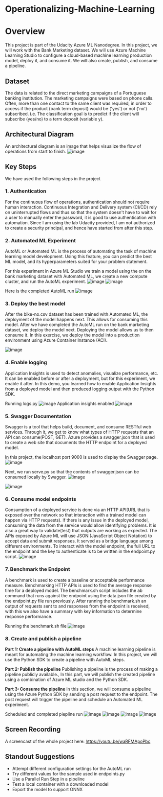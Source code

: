 # Operationalizing-Machine-Learning
# Overview
This project is part of the Udacity Azure ML Nanodegree.
In this project, we will work with the Bank Marketing dataset. We will use Azure Machine Learning Studio to configure a cloud-based machine learning production model, deploy it, and consume it. We will also create, publish, and consume a pipeline.

## Dataset
The data is related to the direct marketing campaigns of a Portuguese banking institution. The marketing campaigns were based on phone calls. Often, more than one contact to the same client was required, in order to access if the product (bank term deposit) would be ('yes') or not ('no') subscribed. i.e. The classification goal is to predict if the client will subscribe (yes/no) to a term deposit (variable y).

## Architectural Diagram
An architectural diagram is an image that helps visualize the flow of operations from start to finish.
![image](https://user-images.githubusercontent.com/59551550/106652856-0e1d7280-65bc-11eb-8508-3384857eee10.png)

## Key Steps
We have used the following steps in the project

### 1. Authentication
For the continuous flow of operations, authentication should not require human interaction. Continuous Integration and Delivery system (CI/CD) rely on uninterrupted flows and thus so that the system doesn't have to wait for a user to manually enter the password, it is good to use authentication with automation.
Since I am using the lab Udacity provided, I am not authorized to create a security principal, and hence have started from after this step.

### 2. Automated ML Experiment
AutoML or Automated ML is the process of automating the task of machine learning model development. Using this feature, you can predict the best ML model, and its hyperparameters suited for your problem statement.

For this experiment in Azure ML Studio we train a model using the on the bank marketing dataset with Automated ML, we create a new compute cluster, and run the AutoML experiment.
![image](https://user-images.githubusercontent.com/59551550/106788519-0ff83c00-6677-11eb-8c6c-67ecbeeccec9.png)
![image](https://user-images.githubusercontent.com/59551550/106787649-fc000a80-6675-11eb-9689-815e71811c10.png) 

Here is the completed AutoML run
![image](https://user-images.githubusercontent.com/59551550/106788891-9280fb80-6677-11eb-8ac2-e77233a71b65.png)

### 3. Deploy the best model
After the bike-no.csv dataset has been trained with Automated ML, the deployment of the model happens next. This allows for consuming this model.
After we have completed the AutoML run on the bank marketing dataset, we deploy the model next. Deploying the model allows us to then consume it. In this exercise, we deploy the model into a production environment using Azure Container Instance (ACI).

![image](https://user-images.githubusercontent.com/59551550/106789751-ac6f0e00-6678-11eb-97dd-9bdb52d030ed.png)

### 4. Enable logging
Application Insights is used to detect anomalies, visualize performance, etc. It can be enabled before or after a deployment, but for this experiment, we enable it after.
In this demo, you learned how to enable Application Insights from a deployed model and then produced logging output with the Python SDK.

Running logs.py
![image](https://user-images.githubusercontent.com/59551550/106789842-c7da1900-6678-11eb-937b-dd4ee0237774.png)
Application insights enabled
![image](https://user-images.githubusercontent.com/59551550/106789861-cc9ecd00-6678-11eb-93e0-e84323159465.png)

### 5. Swagger Documentation
Swagger is a tool that helps build, document, and consume RESTful web services. Through it, we get to know what types of HTTP requests that an API can consume(POST, GET).
Azure provides a swagger.json that is used to create a web site that documents the HTTP endpoint for a deployed model. 

In this project, the localhost port 9000 is used to display the Swagger page.
![image](https://user-images.githubusercontent.com/59551550/106848288-ad368d00-66d6-11eb-89e9-33c6fdac31a5.png)

Next, we run serve.py so that the contents of swagger.json can be consumed locally by Swagger.
![image](https://user-images.githubusercontent.com/59551550/106848246-97c16300-66d6-11eb-9936-a226147ad486.png)

![image](https://user-images.githubusercontent.com/59551550/106848330-bc1d3f80-66d6-11eb-9b91-6798a7f1ae47.png)

### 6. Consume model endpoints
Consumption of a deployed service is done via an HTTP API(URL that is exposed over the network so that interaction with a trained model can happen via HTTP requests). If there is any issue in the deployed model, consuming the data from the service would allow identifying problems. It is also a great way to validate(test) that outputs are working as expected.
The APIs exposed by Azure ML will use JSON (JavaScript Object Notation) to accept data and submit responses. It served as a bridge language among different environments.
To interact with the model endpoint, the full URL to the endpoint and the key to authenticate is to be written in the endpoint.py script.
![image](https://user-images.githubusercontent.com/59551550/106848472-0dc5ca00-66d7-11eb-8f7e-086b4d587888.png)

### 7. Benchmark the Endpoint
A benchmark is used to create a baseline or acceptable performance measure. Benchmarking HTTP APIs is used to find the average response time for a deployed model.
The benchmark.sh script includes the ab command that runs against the endpoint using the data.json file created by the endpoint.py file run previously. After running the benchmark.sh an output of requests sent to and responses from the endpoint is received, with this we also have a summary with key information to determine response performance.

Running the benchmark.sh file
![image](https://user-images.githubusercontent.com/59551550/106848854-c1c75500-66d7-11eb-8149-17ee8ed392d3.png)

### 8. Create and publish a pipeline
**Part 1: Create a pipeline with AutoML steps**
A machine learning pipeline is meant for automating the machine learning workflow. In this project, we will use the Python SDK to create a pipeline with AutoML steps.

**Part 2: Publish the pipeline**
Publishing a pipeline is the process of making a pipeline publicly available., In this part, we will publish the created pipeline using a combination of Azure ML studio and the Python SDK.

**Part 3: Consume the pipeline**
In this section, we will consume a pipeline using the Azure Python SDK by sending a post request to the endpoint. The post request will trigger the pipeline and schedule an Automated ML experiment.

Scheduled and completed piepline run
![image](https://user-images.githubusercontent.com/59551550/106849008-ffc47900-66d7-11eb-9edd-6dcc7d119058.png)
![image](https://user-images.githubusercontent.com/59551550/106848946-eae7e580-66d7-11eb-8224-bfde4b275432.png)
![image](https://user-images.githubusercontent.com/59551550/106918334-1cd86680-672f-11eb-859a-39db78783f95.png)
![image](https://user-images.githubusercontent.com/59551550/106917846-ab98b380-672e-11eb-8d3b-b2c2ad0f659d.png)

## Screen Recording
A screencast of the whole project here: https://youtu.be/waRFMApoPbc

## Standout Suggestions
- Attempt different configuration settings for the AutoML run
- Try different values for the sample used in endpoints.py
- Use a Parallel Run Step in a pipeline
- Test a local container with a downloaded model
- Export the model to support ONNX
